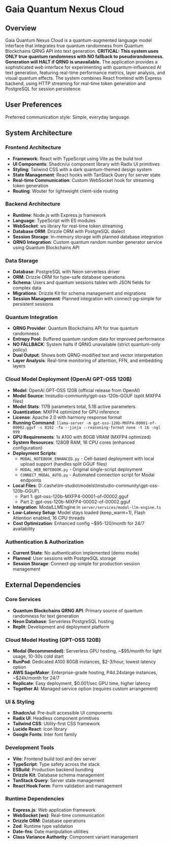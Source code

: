 # Gaia Quantum Nexus Cloud

## Overview

Gaia Quantum Nexus Cloud is a quantum-augmented language model interface that integrates true quantum randomness from Quantum Blockchains QRNG API into text generation. **CRITICAL: This system uses ONLY true quantum randomness with NO fallback to pseudorandomness. Generation will HALT if QRNG is unavailable.** The application provides a sophisticated web interface for experimenting with quantum-influenced AI text generation, featuring real-time performance metrics, layer analysis, and visual quantum effects. The system combines React frontend with Express backend, using HTTP streaming for real-time token generation and PostgreSQL for session persistence.

## User Preferences

Preferred communication style: Simple, everyday language.

## System Architecture

### Frontend Architecture
- **Framework**: React with TypeScript using Vite as the build tool
- **UI Components**: Shadcn/ui component library with Radix UI primitives
- **Styling**: Tailwind CSS with a dark quantum-themed design system
- **State Management**: React hooks with TanStack Query for server state
- **Real-time Communication**: Custom WebSocket hook for streaming token generation
- **Routing**: Wouter for lightweight client-side routing

### Backend Architecture
- **Runtime**: Node.js with Express.js framework
- **Language**: TypeScript with ES modules
- **WebSocket**: ws library for real-time token streaming
- **Database ORM**: Drizzle ORM with PostgreSQL dialect
- **Session Storage**: In-memory storage with planned database integration
- **QRNG Integration**: Custom quantum random number generator service using Quantum Blockchains API

### Data Storage
- **Database**: PostgreSQL with Neon serverless driver
- **ORM**: Drizzle ORM for type-safe database operations
- **Schema**: Users and quantum sessions tables with JSON fields for complex data
- **Migrations**: Drizzle Kit for schema management and migrations
- **Session Management**: Planned integration with connect-pg-simple for persistent sessions

### Quantum Integration
- **QRNG Provider**: Quantum Blockchains API for true quantum randomness
- **Entropy Pool**: Buffered quantum random data for improved performance
- **NO FALLBACK**: System halts if QRNG unavailable (strict quantum-only policy)
- **Dual Output**: Shows both QRNG-modified text and vector interpretation
- **Layer Analysis**: Real-time monitoring of attention, FFN, and embedding layers

### Cloud Model Deployment (OpenAI GPT-OSS 120B)
- **Model**: OpenAI GPT-OSS 120B (official release from OpenAI)
- **Model Source**: lmstudio-community/gpt-oss-120b-GGUF (split MXFP4 files)
- **Model Stats**: 117B parameters total, 5.1B active parameters
- **Quantization**: MXFP4 optimized for GPU inference
- **License**: Apache 2.0 with harmony response format
- **Running Command**: `llama-server -m gpt-oss-120b-MXFP4-00001-of-00002.gguf -c 8192 -fa --jinja --reasoning-format none -t 16 -ngl 999`
- **GPU Requirements**: 1x A100 with 80GB VRAM (MXFP4 optimized)
- **System Resources**: 128GB RAM, 16 CPU cores (enhanced configuration)
- **Deployment Scripts**: 
  - `MODAL_NOTEBOOK_ENHANCED.py` - Cell-based deployment with local upload support (handles split GGUF files)
  - `MODAL_WEB_NOTEBOOK.py` - Original single-script deployment
  - `CONNECT_MODAL_AUTO.py` - Automated connection script for Modal endpoints
- **Local Files**: D:.cashe\lm-studio\models\lmstudio-community\gpt-oss-120b-GGUF\
  - Part 1: gpt-oss-120b-MXFP4-00001-of-00002.gguf
  - Part 2: gpt-oss-120b-MXFP4-00002-of-00002.gguf
- **Integration**: ModalLLMEngine in `server/services/modal-llm-engine.ts`
- **Low-Latency Setup**: Model stays loaded (keep_warm=1), Flash Attention enabled, 16 CPU threads
- **Cost Optimization**: Enhanced config ~$95-120/month for 24/7 availability

### Authentication & Authorization
- **Current State**: No authentication implemented (demo mode)
- **Planned**: User sessions with PostgreSQL storage
- **Session Storage**: Connect-pg-simple for production session management

## External Dependencies

### Core Services
- **Quantum Blockchains QRNG API**: Primary source of quantum randomness for text generation
- **Neon Database**: Serverless PostgreSQL hosting
- **Replit**: Development and deployment platform

### Cloud Model Hosting (GPT-OSS 120B)
- **Modal (Recommended)**: Serverless GPU hosting, ~$95/month for light usage, 10-30s cold start
- **RunPod**: Dedicated A100 80GB instances, $2-3/hour, lowest latency option
- **AWS SageMaker**: Enterprise-grade hosting, P4d.24xlarge instances, ~$24k/month for 24/7
- **Replicate**: Easy deployment, $0.001/sec GPU time, higher latency
- **Together AI**: Managed service option (requires custom arrangement)

### UI & Styling
- **Shadcn/ui**: Pre-built accessible UI components
- **Radix UI**: Headless component primitives
- **Tailwind CSS**: Utility-first CSS framework
- **Lucide React**: Icon library
- **Google Fonts**: Inter font family

### Development Tools
- **Vite**: Frontend build tool and dev server
- **TypeScript**: Type safety across the stack
- **ESBuild**: Production backend bundling
- **Drizzle Kit**: Database schema management
- **TanStack Query**: Server state management
- **React Hook Form**: Form validation and management

### Runtime Dependencies
- **Express.js**: Web application framework
- **WebSocket (ws)**: Real-time communication
- **Drizzle ORM**: Database operations
- **Zod**: Runtime type validation
- **Date-fns**: Date manipulation utilities
- **Class Variance Authority**: Component variant management